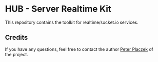 # HUB - Server Realtime Kit 

This repository contains the toolkit for realtime/socket.io services.

## Credits
If you have any questions, feel free to contact the author [Peter Placzek](https://github.com/Tada5hi) of the project.
